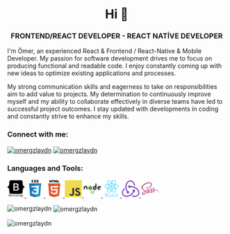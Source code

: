 
<h1 align="center">Hi 👋</h1>
<h3 align="center">FRONTEND/REACT DEVELOPER - REACT NATİVE DEVELOPER</h3>

I'm Ömer, an experienced React & Frontend / React-Native & Mobile Developer. My passion for software development drives me to focus on producing functional and readable code. I enjoy constantly coming up with new ideas to optimize existing applications and processes.

My strong communication skills and eagerness to take on responsibilities aim to add value to projects. My determination to continuously improve myself and my ability to collaborate effectively in diverse teams have led to successful project outcomes. I stay updated with developments in coding and constantly strive to enhance my skills.

<h3 align="left">Connect with me:</h3>
<p align="left">
<a href="https://linkedin.com/in/omergzlaydn" target="blank"><img align="center" src="https://raw.githubusercontent.com/rahuldkjain/github-profile-readme-generator/master/src/images/icons/Social/linked-in-alt.svg" alt="omergzlaydn" height="30" width="40" /></a>
<a href="https://instagram.com/omergzlaydn" target="blank"><img align="center" src="https://raw.githubusercontent.com/rahuldkjain/github-profile-readme-generator/master/src/images/icons/Social/instagram.svg" alt="omergzlaydn" height="30" width="40" /></a>
</p>

<h3 align="left">Languages and Tools:</h3>
<p align="left"> <a href="https://getbootstrap.com" target="_blank" rel="noreferrer"> <img src="https://raw.githubusercontent.com/devicons/devicon/master/icons/bootstrap/bootstrap-plain-wordmark.svg" alt="bootstrap" width="40" height="40"/> </a> <a href="https://www.w3schools.com/css/" target="_blank" rel="noreferrer"> <img src="https://raw.githubusercontent.com/devicons/devicon/master/icons/css3/css3-original-wordmark.svg" alt="css3" width="40" height="40"/> </a> <a href="https://www.w3.org/html/" target="_blank" rel="noreferrer"> <img src="https://raw.githubusercontent.com/devicons/devicon/master/icons/html5/html5-original-wordmark.svg" alt="html5" width="40" height="40"/> </a> <a href="https://developer.mozilla.org/en-US/docs/Web/JavaScript" target="_blank" rel="noreferrer"> <img src="https://raw.githubusercontent.com/devicons/devicon/master/icons/javascript/javascript-original.svg" alt="javascript" width="40" height="40"/> </a> <a href="https://nodejs.org" target="_blank" rel="noreferrer"> <img src="https://raw.githubusercontent.com/devicons/devicon/master/icons/nodejs/nodejs-original-wordmark.svg" alt="nodejs" width="40" height="40"/> </a> <a href="https://reactjs.org/" target="_blank" rel="noreferrer"> <img src="https://raw.githubusercontent.com/devicons/devicon/master/icons/react/react-original-wordmark.svg" alt="react" width="40" height="40"/> </a> <a href="https://redux.js.org" target="_blank" rel="noreferrer"> <img src="https://raw.githubusercontent.com/devicons/devicon/master/icons/redux/redux-original.svg" alt="redux" width="40" height="40"/> </a> <a href="https://sass-lang.com" target="_blank" rel="noreferrer"> <img src="https://raw.githubusercontent.com/devicons/devicon/master/icons/sass/sass-original.svg" alt="sass" width="40" height="40"/> </a> </p>

<p><img align="left" src="https://github-readme-stats.vercel.app/api/top-langs?username=omergzlaydn&show_icons=true&locale=en&layout=compact" alt="omergzlaydn" /></p>

<p>&nbsp;<img align="center" src="https://github-readme-stats.vercel.app/api?username=omergzlaydn&show_icons=true&locale=en" alt="omergzlaydn" /></p>

<p><img align="center" src="https://github-readme-streak-stats.herokuapp.com/?user=omergzlaydn&" alt="omergzlaydn" /></p>
